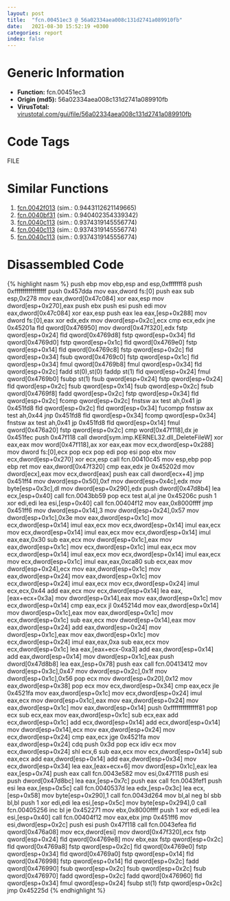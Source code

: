 ```yaml
---
layout: post
title:  "fcn.00451ec3 @ 56a02334aea008c131d2741a089910fb"
date:   2021-08-30 15:52:19 +0300
categories: report
index: false
---
```


# Generic Information
- **Function:** fcn.00451ec3
- **Origin (md5):** 56a02334aea008c131d2741a089910fb
- **VirusTotal:** [virustotal.com/gui/file/56a02334aea008c131d2741a089910fb][virustotal_ref]

# Code Tags
<span class="tag" id="FILE">FILE</span>


# Similar Functions

1. [fcn.0042f013][similar_1_ref] (sim.: 0.9443112621149665)
2. [fcn.0040bf31][similar_2_ref] (sim.: 0.940402354339342)
3. [fcn.0040c113][similar_3_ref] (sim.: 0.9374319145556774)
4. [fcn.0040c113][similar_4_ref] (sim.: 0.9374319145556774)
5. [fcn.0040c113][similar_5_ref] (sim.: 0.9374319145556774)


# Disassembled Code

{% highlight nasm %}
push ebp
mov ebp,esp
and esp,0xfffffff8
push 0xffffffffffffffff
push 0x457dda
mov eax,dword fs:[0]
push eax
sub esp,0x278
mov eax,dword[0x47c084]
xor eax,esp
mov dword[esp+0x270],eax
push ebx
push esi
push edi
mov eax,dword[0x47c084]
xor eax,esp
push eax
lea eax,[esp+0x288]
mov dword fs:[0],eax
xor edx,edx
mov dword[esp+0x2c],ecx
cmp ecx,edx
jne 0x45201a
fld qword[0x476950]
mov dword[0x47f320],edx
fstp qword[esp+0x24]
fld qword[0x4769d8]
fstp qword[esp+0x34]
fld qword[0x4769d0]
fstp qword[esp+0x1c]
fld qword[0x4769e0]
fstp qword[esp+0x14]
fld qword[0x4769c8]
fstp qword[esp+0x2c]
fld qword[esp+0x34]
fsub qword[0x4769c0]
fstp qword[esp+0x1c]
fld qword[esp+0x34]
fmul qword[0x4769b8]
fmul qword[esp+0x34]
fld qword[esp+0x2c]
fadd st(0),st(0)
faddp st(1)
fld qword[esp+0x24]
fmul qword[0x4769b0]
fsubp st(1)
fsub qword[esp+0x24]
fstp qword[esp+0x24]
fld qword[esp+0x2c]
fsub qword[esp+0x14]
fsub qword[esp+0x2c]
fsub qword[0x4769f8]
fadd qword[esp+0x2c]
fstp qword[esp+0x34]
fld qword[esp+0x2c]
fcomp qword[esp+0x2c]
fnstsw ax
test ah,0x41
jp 0x451fd8
fld qword[esp+0x2c]
fld qword[esp+0x34]
fucompp
fnstsw ax
test ah,0x44
jnp 0x451fd8
fld qword[esp+0x34]
fcomp qword[esp+0x34]
fnstsw ax
test ah,0x41
jp 0x451fd8
fld qword[esp+0x14]
fmul qword[0x476a20]
fstp qword[esp+0x2c]
cmp word[0x47f118],dx
je 0x451fec
push 0x47f118
call dword[sym.imp.KERNEL32.dll_DeleteFileW]
xor eax,eax
mov word[0x47f118],ax
xor eax,eax
mov ecx,dword[esp+0x288]
mov dword fs:[0],ecx
pop ecx
pop edi
pop esi
pop ebx
mov ecx,dword[esp+0x270]
xor ecx,esp
call fcn.00410c45
mov esp,ebp
pop ebp
ret
mov eax,dword[0x47f320]
cmp eax,edx
je 0x45202d
mov dword[ecx],eax
mov ecx,dword[eax]
push eax
call dword[ecx+4]
jmp 0x451ff4
mov dword[esp+0x50],0xf
mov dword[esp+0x4c],edx
mov byte[esp+0x3c],dl
mov dword[esp+0x290],edx
push dword[0x47d8b4]
lea ecx,[esp+0x40]
call fcn.0043bb59
pop ecx
test al,al
jne 0x45206c
push 1
xor edi,edi
lea esi,[esp+0x40]
call fcn.00404f12
mov eax,0x8000ffff
jmp 0x451ff6
mov dword[esp+0x14],3
mov dword[esp+0x24],0x57
mov dword[esp+0x1c],0x3e
mov eax,dword[esp+0x1c]
mov ecx,dword[esp+0x14]
imul eax,ecx
mov ecx,dword[esp+0x14]
imul eax,ecx
mov ecx,dword[esp+0x14]
imul eax,ecx
mov ecx,dword[esp+0x14]
imul eax,eax,0x30
sub eax,ecx
mov dword[esp+0x1c],eax
mov eax,dword[esp+0x1c]
mov ecx,dword[esp+0x1c]
imul eax,ecx
mov ecx,dword[esp+0x14]
imul eax,ecx
mov ecx,dword[esp+0x14]
imul eax,ecx
mov ecx,dword[esp+0x1c]
imul eax,eax,0xca80
sub ecx,eax
mov dword[esp+0x24],ecx
mov eax,dword[esp+0x1c]
mov eax,dword[esp+0x24]
mov eax,dword[esp+0x1c]
mov ecx,dword[esp+0x24]
imul eax,ecx
mov ecx,dword[esp+0x24]
imul ecx,ecx,0x44
add eax,ecx
mov ecx,dword[esp+0x14]
lea eax,[eax+ecx+0x3a]
mov dword[esp+0x14],eax
mov eax,dword[esp+0x1c]
mov ecx,dword[esp+0x14]
cmp eax,ecx
jl 0x45214d
mov eax,dword[esp+0x14]
mov dword[esp+0x1c],eax
mov eax,dword[esp+0x1c]
mov ecx,dword[esp+0x1c]
sub eax,ecx
mov dword[esp+0x14],eax
mov eax,dword[esp+0x24]
add eax,dword[esp+0x24]
mov dword[esp+0x1c],eax
mov eax,dword[esp+0x1c]
mov ecx,dword[esp+0x24]
imul eax,eax,0xa
sub eax,ecx
mov ecx,dword[esp+0x1c]
lea eax,[eax+ecx-0xa3]
add eax,dword[esp+0x14]
add eax,dword[esp+0x14]
mov dword[esp+0x1c],eax
push dword[0x47d8b8]
lea eax,[esp+0x78]
push eax
call fcn.00413412
mov dword[esp+0x3c],0x47
mov dword[esp+0x2c],0x1f
mov dword[esp+0x1c],0x56
pop ecx
mov dword[esp+0x20],0x12
mov eax,dword[esp+0x38]
pop ecx
mov ecx,dword[esp+0x34]
cmp eax,ecx
jle 0x4521fa
mov eax,dword[esp+0x1c]
mov ecx,dword[esp+0x24]
imul eax,ecx
mov dword[esp+0x1c],eax
mov eax,dword[esp+0x24]
mov eax,dword[esp+0x1c]
mov eax,dword[esp+0x14]
push 0xffffffffffffff81
pop ecx
sub ecx,eax
mov eax,dword[esp+0x1c]
sub ecx,eax
add ecx,dword[esp+0x1c]
add ecx,dword[esp+0x14]
add ecx,dword[esp+0x14]
mov dword[esp+0x14],ecx
mov eax,dword[esp+0x24]
mov ecx,dword[esp+0x24]
cmp eax,ecx
jge 0x4521fa
mov eax,dword[esp+0x24]
cdq
push 0x3d
pop ecx
idiv ecx
mov ecx,dword[esp+0x24]
shl ecx,6
sub eax,ecx
mov ecx,dword[esp+0x14]
sub eax,ecx
add eax,dword[esp+0x14]
add eax,dword[esp+0x34]
mov ecx,dword[esp+0x34]
lea eax,[eax+ecx+6]
mov dword[esp+0x1c],eax
lea eax,[esp+0x74]
push eax
call fcn.0043e582
mov esi,0x47f118
push esi
push dword[0x47d8bc]
lea eax,[esp+0x7c]
push eax
call fcn.0043fef1
push esi
lea eax,[esp+0x5c]
call fcn.0040537d
lea edx,[esp+0x3c]
lea ecx,[esp+0x58]
mov byte[esp+0x290],1
call fcn.0043d264
mov bl,al
neg bl
sbb bl,bl
push 1
xor edi,edi
lea esi,[esp+0x5c]
mov byte[esp+0x294],0
call fcn.00405256
inc bl
je 0x452271
mov ebx,0x8000ffff
push 1
xor edi,edi
lea esi,[esp+0x40]
call fcn.00404f12
mov eax,ebx
jmp 0x451ff6
mov esi,dword[esp+0x2c]
push esi
push 0x47f118
call fcn.0043efea
fld qword[0x476a08]
mov ecx,dword[esi]
mov dword[0x47f320],ecx
fstp qword[esp+0x24]
fld qword[0x4769e8]
mov ebx,eax
fstp qword[esp+0x2c]
fld qword[0x4769a8]
fstp qword[esp+0x2c]
fld qword[0x4769e0]
fstp qword[esp+0x34]
fld qword[0x4769a0]
fstp qword[esp+0x14]
fld qword[0x476998]
fstp qword[esp+0x14]
fld qword[esp+0x2c]
fadd qword[0x476990]
fsub qword[esp+0x2c]
fsub qword[esp+0x2c]
fsub qword[0x476970]
fadd qword[esp+0x2c]
fadd qword[0x476960]
fld qword[esp+0x34]
fmul qword[esp+0x24]
fsubp st(1)
fstp qword[esp+0x2c]
jmp 0x45225d
{% endhighlight %}


[similar_1_ref]: /report/fcn.0042f013@e16f74a2849182d98050864255e902f8
[similar_2_ref]: /report/fcn.0040bf31@e16f74a2849182d98050864255e902f8
[similar_3_ref]: /report/fcn.0040c113@96a869ae624ddb4834a1d5a829f85469
[similar_4_ref]: /report/fcn.0040c113@505be53c36227b94e2fcc406f247f6e5
[similar_5_ref]: /report/fcn.0040c113@c077742bdc6d4f2c0ca7d0e2a6a94acf
[virustotal_ref]: https://www.virustotal.com/gui/file/56a02334aea008c131d2741a089910fb